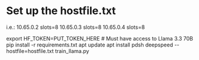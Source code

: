 # Set up the hostfile.txt
i.e.:
10.65.0.2 slots=8
10.65.0.3 slots=8
10.65.0.4 slots=8

export HF_TOKEN=PUT_TOKEN_HERE # Must have access to Llama 3.3 70B
pip install -r requirements.txt
apt update
apt install pdsh
deepspeed --hostfile=hostfile.txt  train_llama.py
